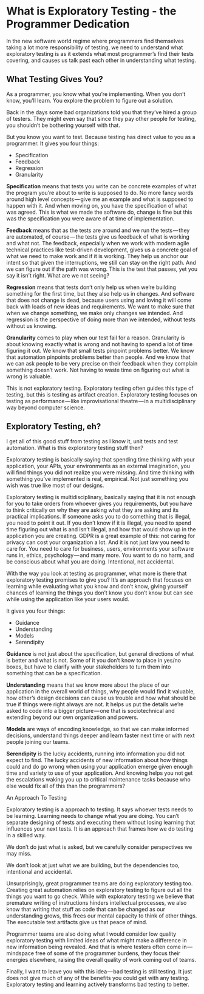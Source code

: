 # What is Exploratory Testing - the Programmer Dedication

In the new software world regime where programmers find themselves taking a lot more responsibility of testing, we need to understand what exploratory testing is as it extends what most programmer’s find their tests covering, and causes us talk past each other in understanding what testing.

## What Testing Gives You?

As a programmer, you know what you’re implementing. When you don’t know, you’ll learn. You explore the problem to figure out a solution.

Back in the days some bad organizations told you that they’ve hired a group of testers. They might even say that since they pay other people for testing, you shouldn’t be bothering yourself with that.

But you know you want to test. Because testing has direct value to you as a programmer. It gives you four things:

  * Specification
  * Feedback
  * Regression
  * Granularity

**Specification** means that tests you write can be concrete examples of what the program you’re about to write is supposed to do. No more fancy words around high level concepts — give me an example and what is supposed to happen with it. And when moving on, you have the specification of what was agreed. This is what we made the software do, change is fine but this was the specification you were aware of at time of implementation.

**Feedback** means that as the tests are around and we run the tests — they are automated, of course — the tests give us feedback of what is working and what not. The feedback, especially when we work with modern agile technical practices like test-driven development, gives us a concrete goal of what we need to make work and if it is working. They help us anchor our intent so that given the interruptions, we still can stay on the right path. And we can figure out if the path was wrong. This is the test that passes, yet you say it isn’t right. What are we not seeing?

**Regression** means that tests don’t only help us when we’re building something for the first time, but they also help us in changes. And software that does not change is dead, because users using and loving it will come back with loads of new ideas and requirements. We want to make sure that when we change something, we make only changes we intended. And regression is the perspective of doing more than we intended, without tests without us knowing.

**Granularity** comes to play when our test fail for a reason. Granularity is about knowing exactly what is wrong and not having to spend a lot of time figuring it out. We know that small tests pinpoint problems better. We know that automation pinpoints problems better than people. And we know that we can ask people to be very precise on their feedback when they complain something doesn’t work. Not having to waste time on figuring out what is wrong is valuable.

This is not exploratory testing. Exploratory testing often guides this type of testing, but this is testing as artifact creation. Exploratory testing focuses on testing as performance — like improvisational theatre — in a multidisciplinary way beyond computer science.

## Exploratory Testing, eh?

I get all of this good stuff from testing as I know it, unit tests and test automation. What is this exploratory testing stuff then?

Exploratory testing is basically saying that spending time thinking with your application, your APIs, your environments as an external imagination, you will find things you did not realize you were missing. And time thinking with something you’ve implemented is real, empirical. Not just something you wish was true like most of our designs.

Exploratory testing is multidisciplinary, basically saying that it is not enough for you to take orders from whoever gives you requirements, but you have to think critically on why they are asking what they are asking and its practical implications. If someone asks you to do something that is illegal, you need to point it out. If you don’t know if it is illegal, you need to spend time figuring out what is and isn’t illegal, and how that would show up in the application you are creating. GDPR is a great example of this: not caring for privacy can cost your organization a lot. And it is not just law you need to care for. You need to care for business, users, environments your software runs in, ethics, psychology — and many more. You want to do no harm, and be conscious about what you are doing. Intentional, not accidental.

With the way you look at testing as programmer, what more is there that exploratory testing promises to give you? It’s an approach that focuses on learning while evaluating what you know and don’t know, giving yourself chances of learning the things you don’t know you don’t know but can see while using the application like your users would.

It gives you four things:

  * Guidance
  * Understanding
  * Models
  * Serendipity

**Guidance** is not just about the specification, but general directions of what is better and what is not. Some of it you don’t know to place in yes/no boxes, but have to clarify with your stakeholders to turn them into something that can be a specification.

**Understanding** means that we know more about the place of our application in the overall world of things, why people would find it valuable, how other’s design decisions can cause us trouble and how what should be true if things were right always are not. It helps us put the details we’re asked to code into a bigger picture — one that is sociotechnical and extending beyond our own organization and powers.

**Models** are ways of encoding knowledge, so that we can make informed decisions, understand things deeper and learn faster next time or with next people joining our teams.

**Serendipity** is the lucky accidents, running into information you did not expect to find. The lucky accidents of new information about how things could and do go wrong when using your application emerge given enough time and variety to use of your application. And knowing helps you not get the escalations waking you up to critical maintenance tasks because who else would fix all of this than the programmers?

An Approach To Testing

Exploratory testing is a approach to testing. It says whoever tests needs to be learning. Learning needs to change what you are doing. You can’t separate designing of tests and executing them without losing learning that influences your next tests. It is an approach that frames how we do testing in a skilled way.

We don’t do just what is asked, but we carefully consider perspectives we may miss.

We don’t look at just what we are building, but the dependencies too, intentional and accidental.

Unsurprisingly, great programmer teams are doing exploratory testing too. Creating great automation relies on exploratory testing to figure out all the things you want to go check. While with exploratory testing we believe that premature writing of instructions hinders intellectual processes, we also know that writing that stuff as code that can be changed as our understanding grows, this frees our mental capacity to think of other things. The executable test artifacts give us that peace of mind.

Programmer teams are also doing what I would consider low quality exploratory testing with limited ideas of what might make a difference in new information being revealed. And that is where testers often come in — mindspace free of some of the programmer burdens, they focus their energies elsewhere, raising the overall quality of work coming out of teams.

Finally, I want to leave you with this idea — bad testing is still testing. It just does not give much of any of the benefits you could get with any testing. Exploratory testing and learning actively transforms bad testing to better.
